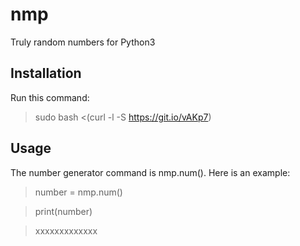 # nmp
Truly random numbers for Python3


## Installation
Run this command:

> sudo bash <(curl -l -S https://git.io/vAKp7)

## Usage
The number generator command is nmp.num(). Here is an example:

> number = nmp.num()

> print(number)

> xxxxxxxxxxxxx 
